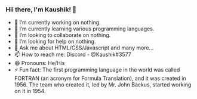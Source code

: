 ### Hii there, I'm Kaushik! 👋

- 🔭 I’m currently working on nothing.
- 🌱 I’m currently learning various programming languages.
- 👯 I’m looking to collaborate on nothing.
- 🤔 I’m looking for help on nothing.
- 💬 Ask me about HTML/CSS/Javascript and many more...
- 📫 How to reach me: Discord - @Kaushik#3577
- 😄 Pronouns: He/His
- ⚡ Fun fact: The first programming language in the world was called FORTRAN (an acronym for Formula Translation), and it was created in 1956. The team who created it, led by Mr. John Backus, started working on it in 1954.
